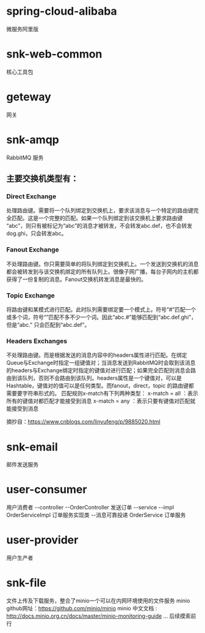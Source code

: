 # spring-cloud-alibaba
微服务阿里版

# snk-web-common
核心工具包

# geteway
网关

# snk-amqp
RabbitMQ 服务
## 主要交换机类型有：
### Direct Exchange 
处理路由键。需要将一个队列绑定到交换机上，要求该消息与一个特定的路由键完全匹配。这是一个完整的匹配。如果一个队列绑定到该交换机上要求路由键 “abc”，则只有被标记为“abc”的消息才被转发，不会转发abc.def，也不会转发dog.ghi，只会转发abc。
### Fanout Exchange
不处理路由键。你只需要简单的将队列绑定到交换机上。一个发送到交换机的消息都会被转发到与该交换机绑定的所有队列上。很像子网广播，每台子网内的主机都获得了一份复制的消息。Fanout交换机转发消息是最快的。
### Topic Exchange
将路由键和某模式进行匹配。此时队列需要绑定要一个模式上。符号“#”匹配一个或多个词，符号“”匹配不多不少一个词。因此“abc.#”能够匹配到“abc.def.ghi”，但是“abc.” 只会匹配到“abc.def”。
### Headers Exchanges
不处理路由键。而是根据发送的消息内容中的headers属性进行匹配。在绑定Queue与Exchange时指定一组键值对；当消息发送到RabbitMQ时会取到该消息的headers与Exchange绑定时指定的键值对进行匹配；如果完全匹配则消息会路由到该队列，否则不会路由到该队列。headers属性是一个键值对，可以是Hashtable，键值对的值可以是任何类型。而fanout，direct，topic 的路由键都需要要字符串形式的。
匹配规则x-match有下列两种类型：
x-match = all ：表示所有的键值对都匹配才能接受到消息
x-match = any ：表示只要有键值对匹配就能接受到消息

摘抄自：https://www.cnblogs.com/linyufeng/p/9885020.html
# snk-email
邮件发送服务

# user-consumer
用户消费者
--controller 
    --OrderController            发送订单
--service 
    --impl  OrderServiceImpl     订单服务实现类  --消息可靠投递
    OrderService                 订单服务
    
# user-provider
用户生产者

# snk-file
文件上传及下载服务，整合了minio一个可以在内网环境使用的文件服务
minio github网址：https://github.com/minio/minio
minio 中文文档 : http://docs.minio.org.cn/docs/master/minio-monitoring-guide
...
后续摸索前行